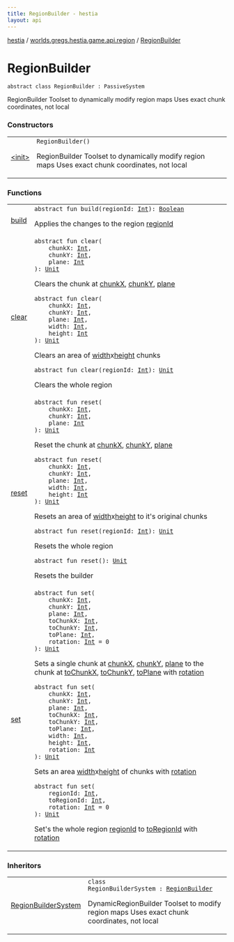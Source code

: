```yaml
---
title: RegionBuilder - hestia
layout: api
---
```


<div class='api-docs-breadcrumbs'><a href="../../index.html">hestia</a> / <a href="../index.html">worlds.gregs.hestia.game.api.region</a> / <a href="./index.html">RegionBuilder</a></div>

# RegionBuilder

<div class="signature"><code><span class="keyword">abstract</span> <span class="keyword">class </span><span class="identifier">RegionBuilder</span>&nbsp;<span class="symbol">:</span>&nbsp;<span class="identifier">PassiveSystem</span></code></div>

RegionBuilder
Toolset to dynamically modify region maps
Uses exact chunk coordinates, not local

### Constructors

<table class="api-docs-table">
<tbody>
<tr>
<td markdown="1">

<a href="-init-.html">&lt;init&gt;</a>


</td>
<td markdown="1">
<div class="signature"><code><span class="identifier">RegionBuilder</span><span class="symbol">(</span><span class="symbol">)</span></code></div>

RegionBuilder
Toolset to dynamically modify region maps
Uses exact chunk coordinates, not local


</td>
</tr>
</tbody>
</table>

### Functions

<table class="api-docs-table">
<tbody>
<tr>
<td markdown="1">

<a href="build.html">build</a>


</td>
<td markdown="1">
<div class="signature"><code><span class="keyword">abstract</span> <span class="keyword">fun </span><span class="identifier">build</span><span class="symbol">(</span><span class="parameterName" id="worlds.gregs.hestia.game.api.region.RegionBuilder$build(kotlin.Int)/regionId">regionId</span><span class="symbol">:</span>&nbsp;<a href="https://kotlinlang.org/api/latest/jvm/stdlib/kotlin/-int/index.html"><span class="identifier">Int</span></a><span class="symbol">)</span><span class="symbol">: </span><a href="https://kotlinlang.org/api/latest/jvm/stdlib/kotlin/-boolean/index.html"><span class="identifier">Boolean</span></a></code></div>

Applies the changes to the region <a href="build.html#worlds.gregs.hestia.game.api.region.RegionBuilder$build(kotlin.Int)/regionId">regionId</a>


</td>
</tr>
<tr>
<td markdown="1">

<a href="clear.html">clear</a>


</td>
<td markdown="1">
<div class="signature"><code><span class="keyword">abstract</span> <span class="keyword">fun </span><span class="identifier">clear</span><span class="symbol">(</span><br/>&nbsp;&nbsp;&nbsp;&nbsp;<span class="parameterName" id="worlds.gregs.hestia.game.api.region.RegionBuilder$clear(kotlin.Int, kotlin.Int, kotlin.Int)/chunkX">chunkX</span><span class="symbol">:</span>&nbsp;<a href="https://kotlinlang.org/api/latest/jvm/stdlib/kotlin/-int/index.html"><span class="identifier">Int</span></a><span class="symbol">, </span><br/>&nbsp;&nbsp;&nbsp;&nbsp;<span class="parameterName" id="worlds.gregs.hestia.game.api.region.RegionBuilder$clear(kotlin.Int, kotlin.Int, kotlin.Int)/chunkY">chunkY</span><span class="symbol">:</span>&nbsp;<a href="https://kotlinlang.org/api/latest/jvm/stdlib/kotlin/-int/index.html"><span class="identifier">Int</span></a><span class="symbol">, </span><br/>&nbsp;&nbsp;&nbsp;&nbsp;<span class="parameterName" id="worlds.gregs.hestia.game.api.region.RegionBuilder$clear(kotlin.Int, kotlin.Int, kotlin.Int)/plane">plane</span><span class="symbol">:</span>&nbsp;<a href="https://kotlinlang.org/api/latest/jvm/stdlib/kotlin/-int/index.html"><span class="identifier">Int</span></a><br/><span class="symbol">)</span><span class="symbol">: </span><a href="https://kotlinlang.org/api/latest/jvm/stdlib/kotlin/-unit/index.html"><span class="identifier">Unit</span></a></code></div>

Clears the chunk at <a href="clear.html#worlds.gregs.hestia.game.api.region.RegionBuilder$clear(kotlin.Int, kotlin.Int, kotlin.Int)/chunkX">chunkX</a>, <a href="clear.html#worlds.gregs.hestia.game.api.region.RegionBuilder$clear(kotlin.Int, kotlin.Int, kotlin.Int)/chunkY">chunkY</a>, <a href="clear.html#worlds.gregs.hestia.game.api.region.RegionBuilder$clear(kotlin.Int, kotlin.Int, kotlin.Int)/plane">plane</a>

<div class="signature"><code><span class="keyword">abstract</span> <span class="keyword">fun </span><span class="identifier">clear</span><span class="symbol">(</span><br/>&nbsp;&nbsp;&nbsp;&nbsp;<span class="parameterName" id="worlds.gregs.hestia.game.api.region.RegionBuilder$clear(kotlin.Int, kotlin.Int, kotlin.Int, kotlin.Int, kotlin.Int)/chunkX">chunkX</span><span class="symbol">:</span>&nbsp;<a href="https://kotlinlang.org/api/latest/jvm/stdlib/kotlin/-int/index.html"><span class="identifier">Int</span></a><span class="symbol">, </span><br/>&nbsp;&nbsp;&nbsp;&nbsp;<span class="parameterName" id="worlds.gregs.hestia.game.api.region.RegionBuilder$clear(kotlin.Int, kotlin.Int, kotlin.Int, kotlin.Int, kotlin.Int)/chunkY">chunkY</span><span class="symbol">:</span>&nbsp;<a href="https://kotlinlang.org/api/latest/jvm/stdlib/kotlin/-int/index.html"><span class="identifier">Int</span></a><span class="symbol">, </span><br/>&nbsp;&nbsp;&nbsp;&nbsp;<span class="parameterName" id="worlds.gregs.hestia.game.api.region.RegionBuilder$clear(kotlin.Int, kotlin.Int, kotlin.Int, kotlin.Int, kotlin.Int)/plane">plane</span><span class="symbol">:</span>&nbsp;<a href="https://kotlinlang.org/api/latest/jvm/stdlib/kotlin/-int/index.html"><span class="identifier">Int</span></a><span class="symbol">, </span><br/>&nbsp;&nbsp;&nbsp;&nbsp;<span class="parameterName" id="worlds.gregs.hestia.game.api.region.RegionBuilder$clear(kotlin.Int, kotlin.Int, kotlin.Int, kotlin.Int, kotlin.Int)/width">width</span><span class="symbol">:</span>&nbsp;<a href="https://kotlinlang.org/api/latest/jvm/stdlib/kotlin/-int/index.html"><span class="identifier">Int</span></a><span class="symbol">, </span><br/>&nbsp;&nbsp;&nbsp;&nbsp;<span class="parameterName" id="worlds.gregs.hestia.game.api.region.RegionBuilder$clear(kotlin.Int, kotlin.Int, kotlin.Int, kotlin.Int, kotlin.Int)/height">height</span><span class="symbol">:</span>&nbsp;<a href="https://kotlinlang.org/api/latest/jvm/stdlib/kotlin/-int/index.html"><span class="identifier">Int</span></a><br/><span class="symbol">)</span><span class="symbol">: </span><a href="https://kotlinlang.org/api/latest/jvm/stdlib/kotlin/-unit/index.html"><span class="identifier">Unit</span></a></code></div>

Clears an area of <a href="clear.html#worlds.gregs.hestia.game.api.region.RegionBuilder$clear(kotlin.Int, kotlin.Int, kotlin.Int, kotlin.Int, kotlin.Int)/width">width</a>x<a href="clear.html#worlds.gregs.hestia.game.api.region.RegionBuilder$clear(kotlin.Int, kotlin.Int, kotlin.Int, kotlin.Int, kotlin.Int)/height">height</a> chunks

<div class="signature"><code><span class="keyword">abstract</span> <span class="keyword">fun </span><span class="identifier">clear</span><span class="symbol">(</span><span class="parameterName" id="worlds.gregs.hestia.game.api.region.RegionBuilder$clear(kotlin.Int)/regionId">regionId</span><span class="symbol">:</span>&nbsp;<a href="https://kotlinlang.org/api/latest/jvm/stdlib/kotlin/-int/index.html"><span class="identifier">Int</span></a><span class="symbol">)</span><span class="symbol">: </span><a href="https://kotlinlang.org/api/latest/jvm/stdlib/kotlin/-unit/index.html"><span class="identifier">Unit</span></a></code></div>

Clears the whole region


</td>
</tr>
<tr>
<td markdown="1">

<a href="reset.html">reset</a>


</td>
<td markdown="1">
<div class="signature"><code><span class="keyword">abstract</span> <span class="keyword">fun </span><span class="identifier">reset</span><span class="symbol">(</span><br/>&nbsp;&nbsp;&nbsp;&nbsp;<span class="parameterName" id="worlds.gregs.hestia.game.api.region.RegionBuilder$reset(kotlin.Int, kotlin.Int, kotlin.Int)/chunkX">chunkX</span><span class="symbol">:</span>&nbsp;<a href="https://kotlinlang.org/api/latest/jvm/stdlib/kotlin/-int/index.html"><span class="identifier">Int</span></a><span class="symbol">, </span><br/>&nbsp;&nbsp;&nbsp;&nbsp;<span class="parameterName" id="worlds.gregs.hestia.game.api.region.RegionBuilder$reset(kotlin.Int, kotlin.Int, kotlin.Int)/chunkY">chunkY</span><span class="symbol">:</span>&nbsp;<a href="https://kotlinlang.org/api/latest/jvm/stdlib/kotlin/-int/index.html"><span class="identifier">Int</span></a><span class="symbol">, </span><br/>&nbsp;&nbsp;&nbsp;&nbsp;<span class="parameterName" id="worlds.gregs.hestia.game.api.region.RegionBuilder$reset(kotlin.Int, kotlin.Int, kotlin.Int)/plane">plane</span><span class="symbol">:</span>&nbsp;<a href="https://kotlinlang.org/api/latest/jvm/stdlib/kotlin/-int/index.html"><span class="identifier">Int</span></a><br/><span class="symbol">)</span><span class="symbol">: </span><a href="https://kotlinlang.org/api/latest/jvm/stdlib/kotlin/-unit/index.html"><span class="identifier">Unit</span></a></code></div>

Reset the chunk at <a href="reset.html#worlds.gregs.hestia.game.api.region.RegionBuilder$reset(kotlin.Int, kotlin.Int, kotlin.Int)/chunkX">chunkX</a>, <a href="reset.html#worlds.gregs.hestia.game.api.region.RegionBuilder$reset(kotlin.Int, kotlin.Int, kotlin.Int)/chunkY">chunkY</a>, <a href="reset.html#worlds.gregs.hestia.game.api.region.RegionBuilder$reset(kotlin.Int, kotlin.Int, kotlin.Int)/plane">plane</a>

<div class="signature"><code><span class="keyword">abstract</span> <span class="keyword">fun </span><span class="identifier">reset</span><span class="symbol">(</span><br/>&nbsp;&nbsp;&nbsp;&nbsp;<span class="parameterName" id="worlds.gregs.hestia.game.api.region.RegionBuilder$reset(kotlin.Int, kotlin.Int, kotlin.Int, kotlin.Int, kotlin.Int)/chunkX">chunkX</span><span class="symbol">:</span>&nbsp;<a href="https://kotlinlang.org/api/latest/jvm/stdlib/kotlin/-int/index.html"><span class="identifier">Int</span></a><span class="symbol">, </span><br/>&nbsp;&nbsp;&nbsp;&nbsp;<span class="parameterName" id="worlds.gregs.hestia.game.api.region.RegionBuilder$reset(kotlin.Int, kotlin.Int, kotlin.Int, kotlin.Int, kotlin.Int)/chunkY">chunkY</span><span class="symbol">:</span>&nbsp;<a href="https://kotlinlang.org/api/latest/jvm/stdlib/kotlin/-int/index.html"><span class="identifier">Int</span></a><span class="symbol">, </span><br/>&nbsp;&nbsp;&nbsp;&nbsp;<span class="parameterName" id="worlds.gregs.hestia.game.api.region.RegionBuilder$reset(kotlin.Int, kotlin.Int, kotlin.Int, kotlin.Int, kotlin.Int)/plane">plane</span><span class="symbol">:</span>&nbsp;<a href="https://kotlinlang.org/api/latest/jvm/stdlib/kotlin/-int/index.html"><span class="identifier">Int</span></a><span class="symbol">, </span><br/>&nbsp;&nbsp;&nbsp;&nbsp;<span class="parameterName" id="worlds.gregs.hestia.game.api.region.RegionBuilder$reset(kotlin.Int, kotlin.Int, kotlin.Int, kotlin.Int, kotlin.Int)/width">width</span><span class="symbol">:</span>&nbsp;<a href="https://kotlinlang.org/api/latest/jvm/stdlib/kotlin/-int/index.html"><span class="identifier">Int</span></a><span class="symbol">, </span><br/>&nbsp;&nbsp;&nbsp;&nbsp;<span class="parameterName" id="worlds.gregs.hestia.game.api.region.RegionBuilder$reset(kotlin.Int, kotlin.Int, kotlin.Int, kotlin.Int, kotlin.Int)/height">height</span><span class="symbol">:</span>&nbsp;<a href="https://kotlinlang.org/api/latest/jvm/stdlib/kotlin/-int/index.html"><span class="identifier">Int</span></a><br/><span class="symbol">)</span><span class="symbol">: </span><a href="https://kotlinlang.org/api/latest/jvm/stdlib/kotlin/-unit/index.html"><span class="identifier">Unit</span></a></code></div>

Resets an area of <a href="reset.html#worlds.gregs.hestia.game.api.region.RegionBuilder$reset(kotlin.Int, kotlin.Int, kotlin.Int, kotlin.Int, kotlin.Int)/width">width</a>x<a href="reset.html#worlds.gregs.hestia.game.api.region.RegionBuilder$reset(kotlin.Int, kotlin.Int, kotlin.Int, kotlin.Int, kotlin.Int)/height">height</a> to it's original chunks

<div class="signature"><code><span class="keyword">abstract</span> <span class="keyword">fun </span><span class="identifier">reset</span><span class="symbol">(</span><span class="parameterName" id="worlds.gregs.hestia.game.api.region.RegionBuilder$reset(kotlin.Int)/regionId">regionId</span><span class="symbol">:</span>&nbsp;<a href="https://kotlinlang.org/api/latest/jvm/stdlib/kotlin/-int/index.html"><span class="identifier">Int</span></a><span class="symbol">)</span><span class="symbol">: </span><a href="https://kotlinlang.org/api/latest/jvm/stdlib/kotlin/-unit/index.html"><span class="identifier">Unit</span></a></code></div>

Resets the whole region

<div class="signature"><code><span class="keyword">abstract</span> <span class="keyword">fun </span><span class="identifier">reset</span><span class="symbol">(</span><span class="symbol">)</span><span class="symbol">: </span><a href="https://kotlinlang.org/api/latest/jvm/stdlib/kotlin/-unit/index.html"><span class="identifier">Unit</span></a></code></div>

Resets the builder


</td>
</tr>
<tr>
<td markdown="1">

<a href="set.html">set</a>


</td>
<td markdown="1">
<div class="signature"><code><span class="keyword">abstract</span> <span class="keyword">fun </span><span class="identifier">set</span><span class="symbol">(</span><br/>&nbsp;&nbsp;&nbsp;&nbsp;<span class="parameterName" id="worlds.gregs.hestia.game.api.region.RegionBuilder$set(kotlin.Int, kotlin.Int, kotlin.Int, kotlin.Int, kotlin.Int, kotlin.Int, kotlin.Int)/chunkX">chunkX</span><span class="symbol">:</span>&nbsp;<a href="https://kotlinlang.org/api/latest/jvm/stdlib/kotlin/-int/index.html"><span class="identifier">Int</span></a><span class="symbol">, </span><br/>&nbsp;&nbsp;&nbsp;&nbsp;<span class="parameterName" id="worlds.gregs.hestia.game.api.region.RegionBuilder$set(kotlin.Int, kotlin.Int, kotlin.Int, kotlin.Int, kotlin.Int, kotlin.Int, kotlin.Int)/chunkY">chunkY</span><span class="symbol">:</span>&nbsp;<a href="https://kotlinlang.org/api/latest/jvm/stdlib/kotlin/-int/index.html"><span class="identifier">Int</span></a><span class="symbol">, </span><br/>&nbsp;&nbsp;&nbsp;&nbsp;<span class="parameterName" id="worlds.gregs.hestia.game.api.region.RegionBuilder$set(kotlin.Int, kotlin.Int, kotlin.Int, kotlin.Int, kotlin.Int, kotlin.Int, kotlin.Int)/plane">plane</span><span class="symbol">:</span>&nbsp;<a href="https://kotlinlang.org/api/latest/jvm/stdlib/kotlin/-int/index.html"><span class="identifier">Int</span></a><span class="symbol">, </span><br/>&nbsp;&nbsp;&nbsp;&nbsp;<span class="parameterName" id="worlds.gregs.hestia.game.api.region.RegionBuilder$set(kotlin.Int, kotlin.Int, kotlin.Int, kotlin.Int, kotlin.Int, kotlin.Int, kotlin.Int)/toChunkX">toChunkX</span><span class="symbol">:</span>&nbsp;<a href="https://kotlinlang.org/api/latest/jvm/stdlib/kotlin/-int/index.html"><span class="identifier">Int</span></a><span class="symbol">, </span><br/>&nbsp;&nbsp;&nbsp;&nbsp;<span class="parameterName" id="worlds.gregs.hestia.game.api.region.RegionBuilder$set(kotlin.Int, kotlin.Int, kotlin.Int, kotlin.Int, kotlin.Int, kotlin.Int, kotlin.Int)/toChunkY">toChunkY</span><span class="symbol">:</span>&nbsp;<a href="https://kotlinlang.org/api/latest/jvm/stdlib/kotlin/-int/index.html"><span class="identifier">Int</span></a><span class="symbol">, </span><br/>&nbsp;&nbsp;&nbsp;&nbsp;<span class="parameterName" id="worlds.gregs.hestia.game.api.region.RegionBuilder$set(kotlin.Int, kotlin.Int, kotlin.Int, kotlin.Int, kotlin.Int, kotlin.Int, kotlin.Int)/toPlane">toPlane</span><span class="symbol">:</span>&nbsp;<a href="https://kotlinlang.org/api/latest/jvm/stdlib/kotlin/-int/index.html"><span class="identifier">Int</span></a><span class="symbol">, </span><br/>&nbsp;&nbsp;&nbsp;&nbsp;<span class="parameterName" id="worlds.gregs.hestia.game.api.region.RegionBuilder$set(kotlin.Int, kotlin.Int, kotlin.Int, kotlin.Int, kotlin.Int, kotlin.Int, kotlin.Int)/rotation">rotation</span><span class="symbol">:</span>&nbsp;<a href="https://kotlinlang.org/api/latest/jvm/stdlib/kotlin/-int/index.html"><span class="identifier">Int</span></a>&nbsp;<span class="symbol">=</span>&nbsp;0<br/><span class="symbol">)</span><span class="symbol">: </span><a href="https://kotlinlang.org/api/latest/jvm/stdlib/kotlin/-unit/index.html"><span class="identifier">Unit</span></a></code></div>

Sets a single chunk at <a href="set.html#worlds.gregs.hestia.game.api.region.RegionBuilder$set(kotlin.Int, kotlin.Int, kotlin.Int, kotlin.Int, kotlin.Int, kotlin.Int, kotlin.Int)/chunkX">chunkX</a>, <a href="set.html#worlds.gregs.hestia.game.api.region.RegionBuilder$set(kotlin.Int, kotlin.Int, kotlin.Int, kotlin.Int, kotlin.Int, kotlin.Int, kotlin.Int)/chunkY">chunkY</a>, <a href="set.html#worlds.gregs.hestia.game.api.region.RegionBuilder$set(kotlin.Int, kotlin.Int, kotlin.Int, kotlin.Int, kotlin.Int, kotlin.Int, kotlin.Int)/plane">plane</a> to the chunk at <a href="set.html#worlds.gregs.hestia.game.api.region.RegionBuilder$set(kotlin.Int, kotlin.Int, kotlin.Int, kotlin.Int, kotlin.Int, kotlin.Int, kotlin.Int)/toChunkX">toChunkX</a>, <a href="set.html#worlds.gregs.hestia.game.api.region.RegionBuilder$set(kotlin.Int, kotlin.Int, kotlin.Int, kotlin.Int, kotlin.Int, kotlin.Int, kotlin.Int)/toChunkY">toChunkY</a>, <a href="set.html#worlds.gregs.hestia.game.api.region.RegionBuilder$set(kotlin.Int, kotlin.Int, kotlin.Int, kotlin.Int, kotlin.Int, kotlin.Int, kotlin.Int)/toPlane">toPlane</a> with <a href="set.html#worlds.gregs.hestia.game.api.region.RegionBuilder$set(kotlin.Int, kotlin.Int, kotlin.Int, kotlin.Int, kotlin.Int, kotlin.Int, kotlin.Int)/rotation">rotation</a>

<div class="signature"><code><span class="keyword">abstract</span> <span class="keyword">fun </span><span class="identifier">set</span><span class="symbol">(</span><br/>&nbsp;&nbsp;&nbsp;&nbsp;<span class="parameterName" id="worlds.gregs.hestia.game.api.region.RegionBuilder$set(kotlin.Int, kotlin.Int, kotlin.Int, kotlin.Int, kotlin.Int, kotlin.Int, kotlin.Int, kotlin.Int, kotlin.Int)/chunkX">chunkX</span><span class="symbol">:</span>&nbsp;<a href="https://kotlinlang.org/api/latest/jvm/stdlib/kotlin/-int/index.html"><span class="identifier">Int</span></a><span class="symbol">, </span><br/>&nbsp;&nbsp;&nbsp;&nbsp;<span class="parameterName" id="worlds.gregs.hestia.game.api.region.RegionBuilder$set(kotlin.Int, kotlin.Int, kotlin.Int, kotlin.Int, kotlin.Int, kotlin.Int, kotlin.Int, kotlin.Int, kotlin.Int)/chunkY">chunkY</span><span class="symbol">:</span>&nbsp;<a href="https://kotlinlang.org/api/latest/jvm/stdlib/kotlin/-int/index.html"><span class="identifier">Int</span></a><span class="symbol">, </span><br/>&nbsp;&nbsp;&nbsp;&nbsp;<span class="parameterName" id="worlds.gregs.hestia.game.api.region.RegionBuilder$set(kotlin.Int, kotlin.Int, kotlin.Int, kotlin.Int, kotlin.Int, kotlin.Int, kotlin.Int, kotlin.Int, kotlin.Int)/plane">plane</span><span class="symbol">:</span>&nbsp;<a href="https://kotlinlang.org/api/latest/jvm/stdlib/kotlin/-int/index.html"><span class="identifier">Int</span></a><span class="symbol">, </span><br/>&nbsp;&nbsp;&nbsp;&nbsp;<span class="parameterName" id="worlds.gregs.hestia.game.api.region.RegionBuilder$set(kotlin.Int, kotlin.Int, kotlin.Int, kotlin.Int, kotlin.Int, kotlin.Int, kotlin.Int, kotlin.Int, kotlin.Int)/toChunkX">toChunkX</span><span class="symbol">:</span>&nbsp;<a href="https://kotlinlang.org/api/latest/jvm/stdlib/kotlin/-int/index.html"><span class="identifier">Int</span></a><span class="symbol">, </span><br/>&nbsp;&nbsp;&nbsp;&nbsp;<span class="parameterName" id="worlds.gregs.hestia.game.api.region.RegionBuilder$set(kotlin.Int, kotlin.Int, kotlin.Int, kotlin.Int, kotlin.Int, kotlin.Int, kotlin.Int, kotlin.Int, kotlin.Int)/toChunkY">toChunkY</span><span class="symbol">:</span>&nbsp;<a href="https://kotlinlang.org/api/latest/jvm/stdlib/kotlin/-int/index.html"><span class="identifier">Int</span></a><span class="symbol">, </span><br/>&nbsp;&nbsp;&nbsp;&nbsp;<span class="parameterName" id="worlds.gregs.hestia.game.api.region.RegionBuilder$set(kotlin.Int, kotlin.Int, kotlin.Int, kotlin.Int, kotlin.Int, kotlin.Int, kotlin.Int, kotlin.Int, kotlin.Int)/toPlane">toPlane</span><span class="symbol">:</span>&nbsp;<a href="https://kotlinlang.org/api/latest/jvm/stdlib/kotlin/-int/index.html"><span class="identifier">Int</span></a><span class="symbol">, </span><br/>&nbsp;&nbsp;&nbsp;&nbsp;<span class="parameterName" id="worlds.gregs.hestia.game.api.region.RegionBuilder$set(kotlin.Int, kotlin.Int, kotlin.Int, kotlin.Int, kotlin.Int, kotlin.Int, kotlin.Int, kotlin.Int, kotlin.Int)/width">width</span><span class="symbol">:</span>&nbsp;<a href="https://kotlinlang.org/api/latest/jvm/stdlib/kotlin/-int/index.html"><span class="identifier">Int</span></a><span class="symbol">, </span><br/>&nbsp;&nbsp;&nbsp;&nbsp;<span class="parameterName" id="worlds.gregs.hestia.game.api.region.RegionBuilder$set(kotlin.Int, kotlin.Int, kotlin.Int, kotlin.Int, kotlin.Int, kotlin.Int, kotlin.Int, kotlin.Int, kotlin.Int)/height">height</span><span class="symbol">:</span>&nbsp;<a href="https://kotlinlang.org/api/latest/jvm/stdlib/kotlin/-int/index.html"><span class="identifier">Int</span></a><span class="symbol">, </span><br/>&nbsp;&nbsp;&nbsp;&nbsp;<span class="parameterName" id="worlds.gregs.hestia.game.api.region.RegionBuilder$set(kotlin.Int, kotlin.Int, kotlin.Int, kotlin.Int, kotlin.Int, kotlin.Int, kotlin.Int, kotlin.Int, kotlin.Int)/rotation">rotation</span><span class="symbol">:</span>&nbsp;<a href="https://kotlinlang.org/api/latest/jvm/stdlib/kotlin/-int/index.html"><span class="identifier">Int</span></a><br/><span class="symbol">)</span><span class="symbol">: </span><a href="https://kotlinlang.org/api/latest/jvm/stdlib/kotlin/-unit/index.html"><span class="identifier">Unit</span></a></code></div>

Sets an area <a href="set.html#worlds.gregs.hestia.game.api.region.RegionBuilder$set(kotlin.Int, kotlin.Int, kotlin.Int, kotlin.Int, kotlin.Int, kotlin.Int, kotlin.Int, kotlin.Int, kotlin.Int)/width">width</a>x<a href="set.html#worlds.gregs.hestia.game.api.region.RegionBuilder$set(kotlin.Int, kotlin.Int, kotlin.Int, kotlin.Int, kotlin.Int, kotlin.Int, kotlin.Int, kotlin.Int, kotlin.Int)/height">height</a> of chunks with <a href="set.html#worlds.gregs.hestia.game.api.region.RegionBuilder$set(kotlin.Int, kotlin.Int, kotlin.Int, kotlin.Int, kotlin.Int, kotlin.Int, kotlin.Int, kotlin.Int, kotlin.Int)/rotation">rotation</a>

<div class="signature"><code><span class="keyword">abstract</span> <span class="keyword">fun </span><span class="identifier">set</span><span class="symbol">(</span><br/>&nbsp;&nbsp;&nbsp;&nbsp;<span class="parameterName" id="worlds.gregs.hestia.game.api.region.RegionBuilder$set(kotlin.Int, kotlin.Int, kotlin.Int)/regionId">regionId</span><span class="symbol">:</span>&nbsp;<a href="https://kotlinlang.org/api/latest/jvm/stdlib/kotlin/-int/index.html"><span class="identifier">Int</span></a><span class="symbol">, </span><br/>&nbsp;&nbsp;&nbsp;&nbsp;<span class="parameterName" id="worlds.gregs.hestia.game.api.region.RegionBuilder$set(kotlin.Int, kotlin.Int, kotlin.Int)/toRegionId">toRegionId</span><span class="symbol">:</span>&nbsp;<a href="https://kotlinlang.org/api/latest/jvm/stdlib/kotlin/-int/index.html"><span class="identifier">Int</span></a><span class="symbol">, </span><br/>&nbsp;&nbsp;&nbsp;&nbsp;<span class="parameterName" id="worlds.gregs.hestia.game.api.region.RegionBuilder$set(kotlin.Int, kotlin.Int, kotlin.Int)/rotation">rotation</span><span class="symbol">:</span>&nbsp;<a href="https://kotlinlang.org/api/latest/jvm/stdlib/kotlin/-int/index.html"><span class="identifier">Int</span></a>&nbsp;<span class="symbol">=</span>&nbsp;0<br/><span class="symbol">)</span><span class="symbol">: </span><a href="https://kotlinlang.org/api/latest/jvm/stdlib/kotlin/-unit/index.html"><span class="identifier">Unit</span></a></code></div>

Set's the whole region <a href="set.html#worlds.gregs.hestia.game.api.region.RegionBuilder$set(kotlin.Int, kotlin.Int, kotlin.Int)/regionId">regionId</a> to <a href="set.html#worlds.gregs.hestia.game.api.region.RegionBuilder$set(kotlin.Int, kotlin.Int, kotlin.Int)/toRegionId">toRegionId</a> with <a href="set.html#worlds.gregs.hestia.game.api.region.RegionBuilder$set(kotlin.Int, kotlin.Int, kotlin.Int)/rotation">rotation</a>


</td>
</tr>
</tbody>
</table>

### Inheritors

<table class="api-docs-table">
<tbody>
<tr>
<td markdown="1">

<a href="../../worlds.gregs.hestia.game.plugins.region.systems/-region-builder-system/index.html">RegionBuilderSystem</a>


</td>
<td markdown="1">
<div class="signature"><code><span class="keyword">class </span><span class="identifier">RegionBuilderSystem</span>&nbsp;<span class="symbol">:</span>&nbsp;<a href="./index.html"><span class="identifier">RegionBuilder</span></a></code></div>

DynamicRegionBuilder
Toolset to modify region maps
Uses exact chunk coordinates, not local


</td>
</tr>
</tbody>
</table>
